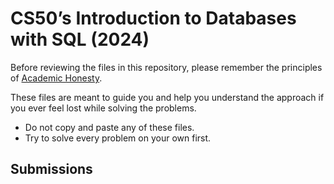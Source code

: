 # CS50’s Introduction to Databases with SQL (2024)

Before reviewing the files in this repository, please remember the principles of [Academic Honesty](https://cs50.harvard.edu/x/honesty/).

These files are meant to guide you and help you understand the approach if you ever feel lost while solving the problems.

- Do not copy and paste any of these files.
- Try to solve every problem on your own first.

## Submissions
